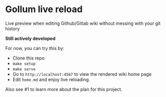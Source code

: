 # Gollum live reload

Live preview when editing Github/Gitlab wiki without messing with your git
history

**Still actively developed**

For now, you can try this by:

- Clone this repo
- `make setup`
- `make serve`
- Go to `http://localhost:4567` to view the rendered wiki home page
- Edit `home.md` and enjoy live reloading.

Also see #1 to learn more about the plan for this project.
